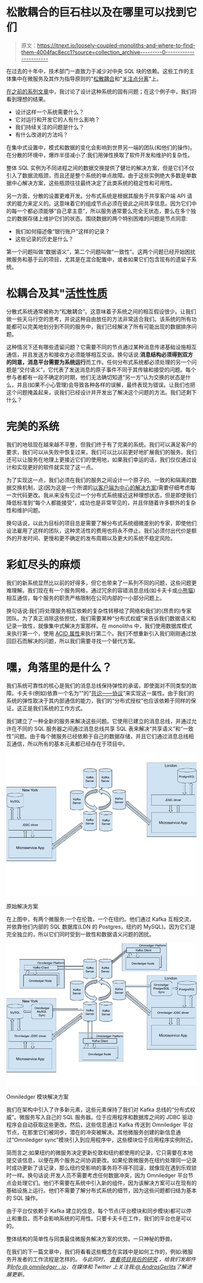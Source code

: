 # 松散耦合的巨石柱以及在哪里可以找到它们

> 原文：<https://itnext.io/loosely-coupled-monoliths-and-where-to-find-them-4004fac8ecc1?source=collection_archive---------0----------------------->

在过去的十年中，技术部门一直致力于减少对中央 SQL 块的依赖。这些工作的主体集中在微服务及其作为指导原则的"[松散耦合](https://en.wikipedia.org/wiki/Loose_coupling)和"[关注点分离](https://en.wikipedia.org/wiki/Separation_of_concerns)"上。

[在之前的系列文章](https://andrasgerlits.medium.com/why-does-developing-microservices-look-so-easy-if-its-so-hard-d72a28ce7be1)中，我讨论了设计这种系统的固有问题；在这个例子中，我们将看到理想的结果。

*   设计这样一个系统需要什么？
*   它对运行和开发它的人有什么影响？
*   我们持续关注的问题是什么？
*   有什么改进的方法吗？

在集中式设置中，模式和数据的变化会影响到世界另一端的团队(和他们的操作)。在分散的环境中，爆炸半径减小了:我们用弹性换取了软件开发和维护的复杂性。

整体 SQL 实例为不同进程之间的数据交换提供了健壮的解决方案，但是它们不仅引入了数据流瓶颈，而且还是整个系统的单点故障。由于这些实例绝大多数是单数据中心解决方案，这些瓶颈往往最终决定了此类系统的稳定性和可用性。

另一方面，分散的设置更难开发。分布式系统是根据其服务于共享客户端 API 请求的能力来定义的。这意味着它的组成节点必须在彼此之间共享信息。因为它们中的每一个都必须能够“自己拿主意”，所以服务通常要么完全无状态，要么在多个独立的数据存储上维护它们的状态。围绕数据的两个特别困难的问题是节点同意:

*   我们如何描述像“银行账户”这样的记录？
*   这些记录的历史是什么？

第一个问题叫做“数据语义”，第二个问题叫做“一致性”。这两个问题已经开始困扰微服务和基于云的项目，尤其是在混合配置中，或者如果它们包含现有的遗留子系统。

# 松耦合及其"[活性性质](https://en.wikipedia.org/wiki/Safety_and_liveness_properties)

分散式系统通常被称为“松散耦合”。这意味着子系统之间的相互假设很少。让我们做一些天马行空的思考，并说这种自由放任的方法非常适合我们。该系统的所有功能都可以完美地划分到不同的服务中，我们已经解决了所有可能出现的数据排序问题。

这种情况下还有哪些遗留问题？它需要不同的节点通过某种消息传递基础设施相互通信，并且发送方和接收方必须能够相互交谈。换句话说:**消息结构必须得到双方的同意，消息平台需要为系统运行**而工作。任何分布式系统都必须处理的另一个问题是“交付语义”，它代表了发送消息的原子事件不同于其传输和接受的问题。每个参与者都有一段不确定的时期，他们无法确切知道“另一方”认为交换的状态是什么，并且(如果不小心管理)会导致各种各样的误解，最终表现为错误。让我们也把这个问题掩盖起来，说我们已经设计并开发出了解决这个问题的方法。我们还剩下什么？

# 完美的系统

我们的地毯现在越来越不平整，但我们终于有了完美的系统。我们可以满足客户的要求，我们可以从失败中恢复过来，我们可以比以前更好地扩展我们的服务。我们还可以让服务在地理上更接近它们的使用地，如果我们幸运的话，我们仅仅通过设计和实现更好的软件就实现了这一点。

为了实现这一点，我们必须在我们的服务之间设计一个原子的、一致的和隔离的数据交换机制，这(因为这是一个所谓的[以客户端为中心的解决方案](https://en.wikipedia.org/wiki/Consistency_model#Client-centric_consistency_models))需要仔细考虑每一次代码更改。我从来没有见过一个分布式系统接近这种理想状态，但是即使我们降低标准到“每个人都能接受”，成功也是非常罕见的，并且伴随着许多额外的复杂性和维护问题。

换句话说，以此为目标的项目总是需要了解分布式系统细微差别的专家，即使他们设法雇用了这样的团队，这种灵活性的费用也将永不停止。我们必须付出代价是额外的开发时间、更慢和更不确定的发布周期以及更大的系统不稳定风险。

# 彩虹尽头的麻烦

我们的新系统显然比以前的好得多，但它也带来了一系列不同的问题，这些问题更难理解。我们现在有一个服务网格，通过冗余的容错消息总线(如卡夫卡或[小熊猫](http://redpanda.com))相互通信，每个服务的职责严格限制在公司内部的一小部分问题上。

换句话说:我们将处理服务相互依赖的复杂性转移给了网络和我们的(昂贵的)专家团队。为了真正消除这些担忧，我们需要某种“分布式权威”来告诉我们数据语义和记录一致性，就像集中式解决方案那样。在 monoliths 中，我们使用数据库模式来执行第一个，使用 [ACID 属性](https://en.wikipedia.org/wiki/ACID)来执行第二个。我们不想重新引入我们刚刚通过放回巨石而解决的问题，所以我们需要寻找一个替代方案。

# 嘿，角落里的是什么？

我们系统可靠性的核心是我们的消息总线保持弹性的承诺，即使面对不同类型的故障。卡夫卡(例如)依靠一个名为“”的“[共识——协议](https://en.wikipedia.org/wiki/Consensus_%28computer_science%29)”来实现这一属性。由于我们的系统的弹性取决于其内部通信的能力，我们的“分布式授权”也应该依赖于同样的保证。这正是我们系统的工作方式。

我们建立了一种全新的服务来解决这些问题。它使用已建立的消息总线，并通过允许在不同的 SQL 服务器之间通过消息总线共享 SQL 表来解决“共享语义”和“一致性”问题。由于每个微服务已经依赖于自己的数据存储，并且它们通过消息总线相互通信，所以所有的基本元素都已经存在于项目中。

![](img/1322fc0d2d53032bf0bf1ad0bd111b03.png)

原始解决方案

在上图中，有两个微服务:一个在伦敦，一个在纽约。他们通过 Kafka 互相交流，并依靠他们内部的 SQL 数据库(LDN 的 Postgres，纽约的 MySQL)。因为它们是完全独立的，所以它们同时受到一致性和数据语义问题的困扰。

![](img/59e5fafd6e329d9fa57d76e1c3e00fe1.png)

Omniledger 模块解决方案

我们在架构中引入了许多新元素，这些元素保持了我们对 Kafka 总线的“分布式权威”。微服务写入自己的 SQL 服务器。位于应用程序和数据库之间的 JDBC 驱动程序会自动获取这些更改。然后，这些信息通过 Kafka 传送到 Omniledger 平台节点，在那里它们被同步，潜在的冲突被解决。其他微服务创建的新信息通过“Omniledger sync”模块引入到应用程序中，这些模块位于应用程序实例附近。

简而言之:如果纽约的微服务决定更新伦敦和纽约都使用的记录，它只需要在本地提交该信息，以便在两个服务之间协调更改。如果伦敦微服务在纽约处理同一记录时成功更新了该记录，那么纽约受影响的事务将不得不回滚，就像现在遇到乐观锁时一样。换句话说:开发人员不需要考虑任何数据冲突，因为 Omniledger 平台节点会处理它们。他们不需要在系统中引入新的组件，因为该解决方案可以在现有的基础设施上运行。他们不需要了解分布式系统的细节，因为这些问题都归结为基本的 SQL 操作。

由于平台仅依赖于 Kafka 建立的信息，每个节点(平台模块和同步模块)都可以停止和重启，而不会影响系统的可用性。只要卡夫卡在工作，我们的平台也是可以的。

整体结构的简单性与同类最佳微服务解决方案的优势。一只神秘的野兽。

在我们的下一篇文章中，我们将看看这些概念在实践中是如何工作的，例如:微服务开发者的工作流程是怎样的。 *与此同时，* [*查看项目背后的研究*](http://researchgate.net/publication/359578461_Continuous_Integration_of_Data_Histories_into_Consistent_Namespaces) *，给我们发邮件到*[*info @ omniledger . io*](mailto:info@omniledger.io)*，在媒体和 Twitter 上关注我:*[*@ AndrasGerlits*](https://twitter.com/AndrasGerlits)*了解进展更新。*